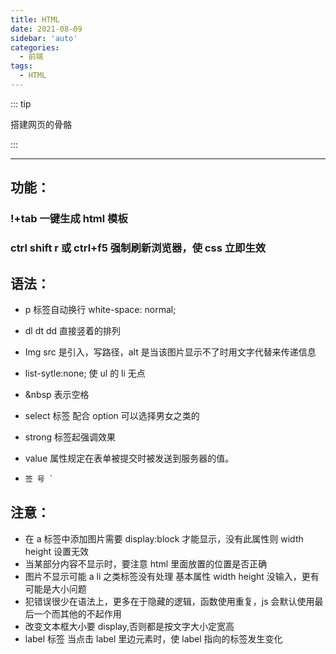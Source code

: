 ```yaml
---
title: HTML
date: 2021-08-09
sidebar: 'auto'
categories:
  - 前端
tags:
  - HTML
---
```


::: tip

搭建网页的骨骼

:::

<!-- more -->

---

## 功能：

### !+tab 一键生成 html 模板

### ctrl shift r 或 ctrl+f5 强制刷新浏览器，使 css 立即生效

## 语法：

- p 标签自动换行 white-space: normal;

- dl dt dd 直接竖着的排列

- Img src 是引入，写路径，alt 是当该图片显示不了时用文字代替来传递信息

- list-sytle:none; 使 ul 的 li 无点

- &nbsp 表示空格

- select 标签 配合 option 可以选择男女之类的

- strong 标签起强调效果

- value 属性规定在表单被提交时被发送到服务器的值。

- ```html
  签 号 `
  ```

## 注意：

- 在 a 标签中添加图片需要 display:block 才能显示，没有此属性则 width height 设置无效
- 当某部分内容不显示时，要注意 html 里面放置的位置是否正确
- 图片不显示可能 a li 之类标签没有处理 基本属性 width height 没输入，更有可能是大小问题
- 犯错误很少在语法上，更多在于隐藏的逻辑，函数使用重复，js 会默认使用最后一个而其他的不起作用
- 改变文本框大小要 display,否则都是按文字大小定宽高
- label 标签 当点击 label 里边元素时，使 label 指向的标签发生变化
